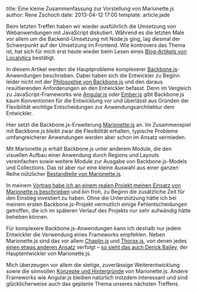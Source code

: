 title: Eine kleine Zusammenfassung zur Vorstellung von Marionette.js
author: Rene Zschoch
date: 2013-04-12 17:00
template: article.jade

Beim letzten Treffen haben wir wieder ausführlich die Umsetzung von Webanwendungen mit JavaScript diskutiert. Während es die letzten Male vor allem um die Backend-Umsetzung mit Node.js ging, lag diesmal der Schwerpunkt auf der Umsetzung im Frontend. Wie kontrovers das Thema ist, hat sich für mich erst heute wieder beim Lesen eines [Blog-Artikels von Localytics](http://www.localytics.com/blog/2013/angularjs-at-localytics) bestätigt.

In diesem Artikel werden die Hauptprobleme komplexerer [Backbone.js](http://backbonejs.org)-Anwendungen beschrieben. Dabei haben sich die Entwickler zu Beginn leider nicht mit der [Philosophie von Backbone.js](http://backbonejs.org/#FAQ-why-backbone) und den daraus resultierenden Anforderungen an den Entwickler befasst. Denn im Vergleich zu JavaScript-Frameworks wie [Angular.js](http://angularjs.org) oder [Ember.js](http://emberjs.com) gibt Backbone.js kaum Konventionen für die Entwicklung vor und überlässt aus Gründen der Flexibilität wichtige Entscheidungen zur Anwendungsarchitektur dem Entwickler.

Hier setzt die Backbone.js-Erweiterung [Marionette.js](http://marionettejs.com) an. Im Zusammenspiel mit Backbone.js bleibt zwar die Flexibilität erhalten, typische Probleme umfangreicherer Anwendungen werden aber schon im Ansatz vermieden.

Mit Marionette.js erhält Backbone.js unter anderem Module, die den visuellen Aufbau einer Anwendung durch Regions und Layouts vereinfachen sowie weitere Module zur Ausgabe von Backbone.js-Models und Collections. Das ist aber nur eine kleine Auswahl aus einer ganzen Reihe nützlicher [Bestandteile von Marionette.js](https://github.com/marionettejs/backbone.marionette#documentation).

In meinem [Vortrag habe ich an einem realen Projekt meinen Einsatz von Marionette.js beschrieben](http://renezschoch.de/talks/marionettejs-perfectprops) und bin froh, zu Beginn die zusätzliche Zeit für den Einstieg investiert zu haben. Ohne die Unterstützung hätte ich bei meinem ersten Backbone.js-Projekt vermutlich einige Fehlentscheidungen getroffen, die ich im späteren Verlauf des Projekts nur sehr aufwändig hätte beheben können.

Für komplexere Backbone.js-Anwendungen kann ich deshalb nur jedem Entwickler die Verwendung eines Frameworks empfehlen. Neben Marionette.js sind das vor allem [Chaplin.js](http://chaplinjs.org) und [Thorax.js](http://thoraxjs.org), von denen jedes [einen etwas anderen Ansatz](http://9elements.com/io/index.php/comparison-of-marionette-and-chaplin) verfolgt – [so sieht das auch Derick Bailey](http://lostechies.com/derickbailey/2012/06/13/why-should-i-use-backbone-marionette-instead-of-%E2%80%A6), der Hauptentwickler von Marionette.js.

Mich überzeugen vor allem die stetige, zuverlässige Weiterentwicklung sowie die sinnvollen [Konzepte und Hintergründe](http://lostechies.com/derickbailey/category/marionette) von Marionette.js. Andere Frameworks wie Angular.js bleiben natürlich trotzdem interessant und sind glücklicherweise auch das geplante Thema unseres nächsten Treffens.
